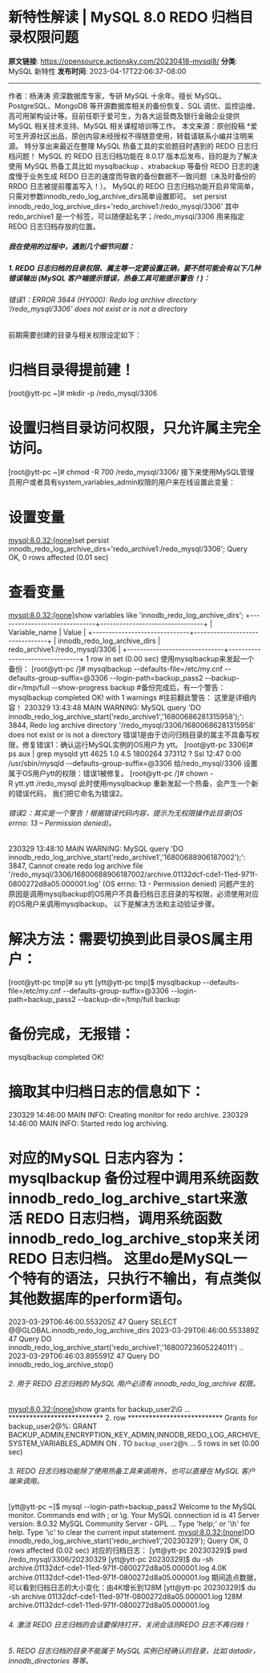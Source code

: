 # 新特性解读 | MySQL 8.0 REDO 归档目录权限问题

**原文链接**: https://opensource.actionsky.com/20230418-mysql8/
**分类**: MySQL 新特性
**发布时间**: 2023-04-17T22:06:37-08:00

---

作者：杨涛涛
资深数据库专家，专研 MySQL 十余年。擅长 MySQL、PostgreSQL、MongoDB 等开源数据库相关的备份恢复、SQL 调优、监控运维、高可用架构设计等。目前任职于爱可生，为各大运营商及银行金融企业提供 MySQL 相关技术支持、MySQL 相关课程培训等工作。
本文来源：原创投稿
*爱可生开源社区出品，原创内容未经授权不得随意使用，转载请联系小编并注明来源。
特分享出来最近在整理 MySQL 热备工具的实验题目时遇到的 REDO 日志归档问题！
MySQL 的 REDO 日志归档功能在 8.0.17 版本后发布，目的是为了解决使用 MySQL 热备工具比如 mysqlbackup 、xtrabackup 等备份 REDO 日志的速度慢于业务生成 REDO 日志的速度而导致的备份数据不一致问题（未及时备份的 RRDO 日志被提前覆盖写入！）。
MySQL的 REDO 日志归档功能开启非常简单，只需对参数innodb_redo_log_archive_dirs简单设置即可。
set persist innodb_redo_log_archive_dirs='redo_archive1:/redo_mysql/3306'
其中 redo_archive1 是一个标签，可以随便起名字；/redo_mysql/3306 用来指定REDO 日志归档存放的位置。
##### 我在使用的过程中，遇到几个细节问题：
##### 1. REDO 日志归档的目录权限、属主等一定要设置正确，要不然可能会有以下几种错误输出 (MySQL 客户端提示错误，热备工具可能提示警告！)：
###### 错误1：ERROR 3844 (HY000): Redo log archive directory &#8216;/redo_mysql/3306&#8217; does not exist or is not a directory
前期需要创建的目录与相关权限设定如下：
# 归档目录得提前建！
[root@ytt-pc ~]# mkdir -p /redo_mysql/3306
# 设置归档目录访问权限，只允许属主完全访问。
[root@ytt-pc ~]# chmod -R 700 /redo_mysql/3306/
接下来使用MySQL管理员用户或者具有system_variables_admin权限的用户来在线设置此变量：
# 设置变量
<mysql:8.0.32:(none)>set persist innodb_redo_log_archive_dirs='redo_archive1:/redo_mysql/3306';
Query OK, 0 rows affected (0.01 sec)
# 查看变量
<mysql:8.0.32:(none)>show variables like 'innodb_redo_log_archive_dirs';
+------------------------------+--------------------------------+
| Variable_name                | Value                       |
+------------------------------+--------------------------------+
| innodb_redo_log_archive_dirs | redo_archive1:/redo_mysql/3306 |
+------------------------------+--------------------------------+
1 row in set (0.00 sec)
使用mysqlbackup来发起一个备份：
[root@ytt-pc /]# mysqlbackup --defaults-file=/etc/my.cnf --defaults-group-suffix=@3306 --login-path=backup_pass2 --backup-dir=/tmp/full --show-progress backup
#备份完成后，有一个警告：
mysqlbackup completed OK! with 1 warnings
#往前翻此警告： 这里是详细内容！
230329 13:43:48 MAIN  WARNING: MySQL query 'DO innodb_redo_log_archive_start('redo_archive1','16800686281315958');': 3844, Redo log archive directory '/redo_mysql/3306/16800686281315958' does not exist or is not a directory
错误1是由于访问归档目录的属主不具备写权限，修复错误1：确认运行MySQL实例的OS用户为 ytt。
[root@ytt-pc 3306]# ps aux | grep mysqld
ytt       4625  1.0  4.5 1800264 373112 ?      Ssl  12:47   0:00 /usr/sbin/mysqld --defaults-group-suffix=@3306
给/redo_mysql/3306 设置属于OS用户ytt的权限：错误1被修复。
[root@ytt-pc /]# chown -R ytt.ytt /redo_mysql
此时使用mysqlbackup 重新发起一个热备，会产生一个新的错误代码， 我们把它命名为错误2。
###### 错误2：其实是一个警告！根据错误代码内容，提示为无权限操作此目录(OS errno: 13 &#8211; Permission denied)。
230329 13:48:10 MAIN  WARNING: MySQL query 'DO innodb_redo_log_archive_start('redo_archive1','16800688906187002');': 3847, Cannot create redo log archive file '/redo_mysql/3306/16800688906187002/archive.01132dcf-cde1-11ed-971f-0800272d8a05.000001.log' (OS errno: 13 - Permission denied)
问题产生的原因是调用mysqlbackup的OS用户不具备归档日志目录的写权限，必须使用对应的OS用户来调用mysqlbackup。
以下是解决方法和主动验证步骤。
# 解决方法：需要切换到此目录OS属主用户：
[root@ytt-pc tmp]# su ytt
[ytt@ytt-pc tmp]$ mysqlbackup --defaults-file=/etc/my.cnf --defaults-group-suffix=@3306 --login-path=backup_pass2 --backup-dir=/tmp/full  backup
# 备份完成，无报错：
mysqlbackup completed OK!
# 摘取其中归档日志的信息如下：
230329 14:46:00 MAIN     INFO: Creating monitor for redo archive.
230329 14:46:00 MAIN     INFO: Started redo log archiving.
# 对应的MySQL 日志内容为：mysqlbackup 备份过程中调用系统函数innodb_redo_log_archive_start来激活 REDO 日志归档，调用系统函数innodb_redo_log_archive_stop来关闭 REDO 日志归档。 这里do是MySQL一个特有的语法，只执行不输出，有点类似其他数据库的perform语句。
2023-03-29T06:46:00.553205Z        47 Query     SELECT @@GLOBAL.innodb_redo_log_archive_dirs
2023-03-29T06:46:00.553389Z        47 Query     DO innodb_redo_log_archive_start('redo_archive1','16800723605224011')
..
2023-03-29T06:46:03.895591Z        47 Query     DO innodb_redo_log_archive_stop()
###### 2. 用于 REDO 日志归档的 MySQL 用户必须有 innodb_redo_log_archive 权限。
<mysql:8.0.32:(none)>show grants for backup_user2\G
...
*************************** 2. row ***************************
Grants for backup_user2@%: GRANT BACKUP_ADMIN,ENCRYPTION_KEY_ADMIN,INNODB_REDO_LOG_ARCHIVE,SYSTEM_VARIABLES_ADMIN ON *.* TO `backup_user2`@`%`
...
5 rows in set (0.00 sec)
###### 3. REDO 日志归档功能除了使用热备工具来调用外，也可以直接在 MySQL 客户端来调用。
[ytt@ytt-pc ~]$ mysql --login-path=backup_pass2
Welcome to the MySQL monitor.  Commands end with ; or \g.
Your MySQL connection id is 41
Server version: 8.0.32 MySQL Community Server - GPL
...
Type 'help;' or '\h' for help. Type '\c' to clear the current input statement.
<mysql:8.0.32:(none)>DO innodb_redo_log_archive_start('redo_archive1','20230329');
Query OK, 0 rows affected (0.02 sec)
对应的归档日志：
[ytt@ytt-pc 20230329]$ pwd
/redo_mysql/3306/20230329
[ytt@ytt-pc 20230329]$ du -sh archive.01132dcf-cde1-11ed-971f-0800272d8a05.000001.log 
4.0K archive.01132dcf-cde1-11ed-971f-0800272d8a05.000001.log
期间造点数据，可以看到归档日志的大小变化：由4K增长到128M
[ytt@ytt-pc 20230329]$ du -sh archive.01132dcf-cde1-11ed-971f-0800272d8a05.000001.log 
128M archive.01132dcf-cde1-11ed-971f-0800272d8a05.000001.log
###### 4. 激活 REDO 日志归档的会话要保持打开，关闭会话则REDO 日志不再归档！
###### 5. REDO 日志归档的目录不能属于 MySQL 实例已经确认的目录，比如 datadir，innodb_directories 等等。